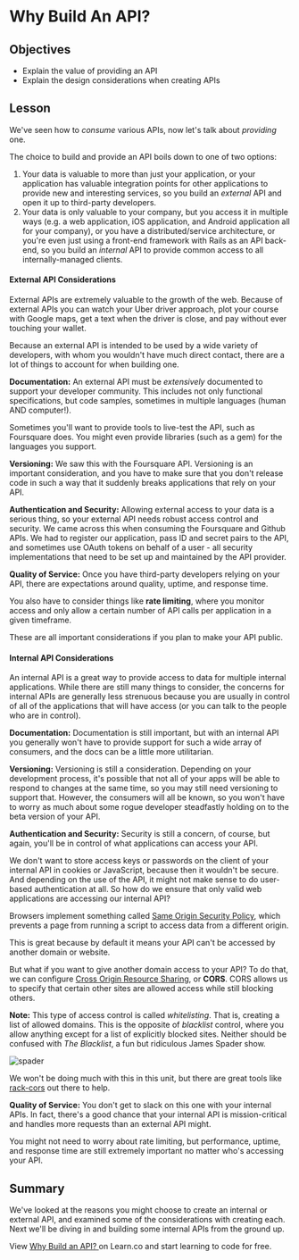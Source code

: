 # Why Build An API?

## Objectives

- Explain the value of providing an API
- Explain the design considerations when creating APIs

## Lesson

We've seen how to _consume_ various APIs, now let's talk about _providing_ one.

The choice to build and provide an API boils down to one of two options:

1.  Your data is valuable to more than just your application, or your
    application has valuable integration points for other applications to provide
    new and interesting services, so you build an _external_ API and open it up to
    third-party developers.
2.  Your data is only valuable to your company, but you access it in multiple
    ways (e.g. a web application, iOS application, and Android application all for
    your company), or you have a distributed/service architecture, or you're even
    just using a front-end framework with Rails as an API back-end, so you build an
    _internal_ API to provide common access to all internally-managed clients.

#### External API Considerations

External APIs are extremely valuable to the growth of the web. Because of
external APIs you can watch your Uber driver approach, plot your course with
Google maps, get a text when the driver is close, and pay without ever touching
your wallet.

Because an external API is intended to be used by a wide variety of developers,
with whom you wouldn't have much direct contact, there are a lot of things to
account for when building one.

**Documentation:** An external API must be _extensively_ documented to support
your developer community. This includes not only functional specifications, but
code samples, sometimes in multiple languages (human AND computer!).

Sometimes you'll want to provide tools to live-test the API, such as Foursquare
does. You might even provide libraries (such as a gem) for the languages you
support.

**Versioning:** We saw this with the Foursquare API. Versioning is an important
consideration, and you have to make sure that you don't release code in such a
way that it suddenly breaks applications that rely on your API.

**Authentication and Security:** Allowing external access to your data is a
serious thing, so your external API needs robust access control and security. We
came across this when consuming the Foursquare and Github APIs. We had to
register our application, pass ID and secret pairs to the API, and sometimes use
OAuth tokens on behalf of a user - all security implementations that need to be
set up and maintained by the API provider.

**Quality of Service:** Once you have third-party developers relying
on your API, there are expectations around quality, uptime, and response
time.

You also have to consider things like **rate limiting**, where you monitor
access and only allow a certain number of API calls per application in a given
timeframe.

These are all important considerations if you plan to make your API public.

#### Internal API Considerations

An internal API is a great way to provide access to data for multiple internal
applications. While there are still many things to consider, the concerns for
internal APIs are generally less strenuous because you are usually in control of
all of the applications that will have access (or you can talk to the people who
are in control).

**Documentation:** Documentation is still important, but with an internal API
you generally won't have to provide support for such a wide array of consumers,
and the docs can be a little more utilitarian.

**Versioning:** Versioning is still a consideration. Depending on your
development process, it's possible that not all of your apps will be able to
respond to changes at the same time, so you may still need versioning to support
that. However, the consumers will all be known, so you won't have to worry as
much about some rogue developer steadfastly holding on to the beta version of
your API.

**Authentication and Security:** Security is still a concern, of course, but
again, you'll be in control of what applications can access your API.

We don't want to store access keys or passwords on the client of your internal
API in cookies or JavaScript, because then it wouldn't be secure. And depending
on the use of the API, it might not make sense to do user-based authentication
at all. So how do we ensure that only valid web applications are accessing our
internal API?

Browsers implement something called [Same Origin Security Policy][sosp], which
prevents a page from running a script to access data from a different origin.

This is great because by default it means your API can't be accessed by
another domain or website.

But what if you want to give another domain access to your API? To do that, we
can configure [Cross Origin Resource Sharing][cors], or **CORS**. CORS allows us
to specify that certain other sites are allowed access while still blocking
others.

**Note:** This type of access control is called _whitelisting_. That is,
creating a list of allowed domains. This is the opposite of _blacklist_ control,
where you allow anything except for a list of explicitly blocked sites. Neither
should be confused with _The Blacklist_, a fun but ridiculous James Spader show.

![spader](http://i.giphy.com/rkVtfsPSoCKoE.gif)

We won't be doing much with this in this unit, but there are great tools like [rack-cors][rack-cors] out there to help.

**Quality of Service:** You don't get to slack on this one with your internal
APIs. In fact, there's a good chance that your internal API is mission-critical
and handles more requests than an external API might.

You might not need to worry about rate limiting, but performance, uptime, and
response time are still extremely important no matter who's accessing your API.

## Summary

We've looked at the reasons you might choose to create an internal or external
API, and examined some of the considerations with creating each. Next we'll be
diving in and building some internal APIs from the ground up.

[sosp]: https://en.wikipedia.org/wiki/Same-origin_policy
[cors]: https://en.wikipedia.org/wiki/Cross-origin_resource_sharing
[rack-cors]: https://github.com/cyu/rack-cors

<p data-visibility='hidden'>View <a href='https://learn.co/lessons/why-building-apis-reading'>Why Build an API? </a> on Learn.co and start learning to code for free.</p>
